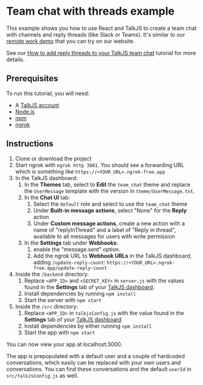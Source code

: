 # Team chat with threads example

This example shows you how to use React and TalkJS to create a team chat with channels and reply threads (like Slack or Teams). It's similar to our [remote work demo](https://talkjs.com/demo/team-chat/) that you can try on our website.

See our [How to add reply threads to your TalkJS team chat](https://talkjs.com/resources/how-to-add-threads-to-your-team-chat-with-talkjs/) tutorial for more details.

## Prerequisites

To run this tutorial, you will need:

- A [TalkJS account](https://talkjs.com/dashboard/login)
- [Node.js](https://nodejs.org/en)
- [npm](https://www.npmjs.com/)
- [ngrok](https://ngrok.com/)

## Instructions

1. Clone or download the project
1. Start ngrok with `ngrok http 3001`. You should see a forwarding URL which is something like `https://<YOUR_URL>.ngrok-free.app`
1. In the TalkJS dashboard:
   1. In the **Themes** tab, select to **Edit** the `team_chat` theme and replace the `UserMessage` template with the version in `theme/UserMessage.txt`.
   1. In the **Chat UI** tab:
      1. Select the `default` role and select to use the `team_chat` theme
      1. Under **Built-in message actions**, select "None" for the **Reply** action
      1. Under **Custom message actions**, create a new action with a name of "replyInThread" and a label of "Reply in thread", available to all messages for users with write permission
   1. In the **Settings** tab under **Webhooks**:
      1. enable the "message.sent" option.
      1. Add the ngrok URL to **Webhook URLs** in the TalkJS dashboard, adding `/update-reply-count`: `https://<YOUR_URL>.ngrok-free.app/update-reply-count`
1. Inside the `/backend` directory:
   1. Replace `<APP_ID>` and `<SECRET_KEY>` in `server.js` with the values found in the **Settings** tab of your [TalkJS dashboard](https://talkjs.com/dashboard/login).
   1. Install dependencies by running `npm install`
   1. Start the server with `npm start`
1. Inside the `/src` directory:
   1. Replace `<APP_ID>` in `talkjsConfig.js` with the value found in the **Settings** tab of your [TalkJS dashboard](https://talkjs.com/dashboard/login)
   1. Install dependencies by either running `npm install`
   1. Start the app with `npm start`

You can now view your app at localhost:3000.

The app is prepopulated with a default user and a couple of hardcoded conversations, which easily can be replaced with your own users and conversations. You can find these conversations and the default `userId` in `src/talkJsConfig.js` as well.
